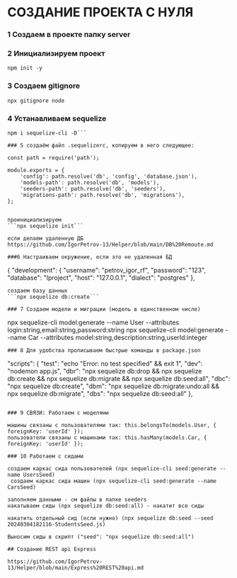 # CОЗДАНИЕ ПРОЕКТА С НУЛЯ


### 1 Создаем в проекте папку server
### 2 Инициализируем проект 
```npm init -y```

### 3 Создаем gitignore
```npx gitignore node```

### 4 Устанавливаем sequelize
```npm i sequelize pg pg-hstore
npm i sequelize-cli -D```

### 5 создаём файл .sequelizerc, копируем в него следующее:
```
    const path = require('path');
	 
    module.exports = {
        'config': path.resolve('db', 'config', 'database.json'),
        'models-path': path.resolve('db', 'models'),
        'seeders-path': path.resolve('db', 'seeders'),
        'migrations-path': path.resolve('db', 'migrations'),
    };
```

проинициализируем 
```npx sequelize init```

если делаем удаленную ДБ
https://github.com/IgorPetrov-13/Helper/blob/main/DB%20Remoute.md

###6 Настраиваем окружение, если это не удаленная БД

```
{
  "development": {
    "username": "petrov_igor_rf",
    "password": "123",
    "database": "Iproject",
    "host": "127.0.0.1",
    "dialect": "postgres"
  },
```
создаем базу данных 
```npx sequelize db:create```

### 7 Создаем модели и миграции (модель в единственном числе)
```
npx sequelize-cli model:generate --name User --attributes login:string,email:string,password:string
npx sequelize-cli model:generate --name Car --attributes model:string,description:string,userId:integer
```
### 8 Для удобства прописываем быстрые команды в package.json
```
"scripts": {
    "test": "echo \"Error: no test specified\" && exit 1",
    "dev": "nodemon app.js",
    "dbr": "npx sequelize db:drop && npx sequelize db:create && npx sequelize db:migrate && npx sequelize db:seed:all",
    "dbc": "npx sequelize db:create",
    "dbm": "npx sequelize db:migrate:undo:all && npx sequelize db:migrate",
    "dbs": "npx sequelize db:seed:all"
  },
```

### 9 СВЯЗИ: Работаем с моделями

машины связаны с пользователями так: this.belongsTo(models.User, { foreignKey: 'userId' });
пользователи связаны с машинами так: this.hasMany(models.Car, { foreignKey: 'userId' });

### 10 Работаем с сидами

создаем каркас сида пользователей (npx sequelize-cli seed:generate --name UsersSeed)
 создаем каркас сида машин (npx sequelize-cli seed:generate --name CarsSeed)

заполняем данными - см файлы в папке seeders
накатываем сиды (npx sequelize db:seed:all) - накатит все сиды

накатить отдельный сид (если нужно) (npx sequelize db:seed --seed 20240304182116-StudentsSeed.js)

Выносим сиды в скрипт ("seed": "npx sequelize db:seed:all")

## Создание REST api Express

https://github.com/IgorPetrov-13/Helper/blob/main/Express%20REST%20api.md
